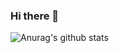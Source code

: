 ### Hi there 👋

![Anurag's github stats](https://github-readme-stats.vercel.app/api?username=anuraghazra&show_icons=true&theme=radical)

<!--
**ljxw88/ljxw88** is a ✨ _special_ ✨ repository because its `README.md` (this file) appears on your GitHub profile.

Here are some ideas to get you started:

- 🔭 I’m currently working on ...
- 🌱 I’m currently learning ...
- 👯 I’m looking to collaborate on ...
- 🤔 I’m looking for help with ...
- 💬 Ask me about ...
- 📫 How to reach me: ...
- 😄 Pronouns: ...
- ⚡ Fun fact: ...
-->
